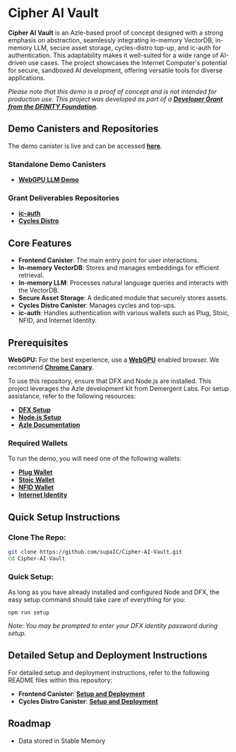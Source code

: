 # Cipher AI Vault

**Cipher AI Vault** is an Azle-based proof of concept designed with a strong emphasis on abstraction, seamlessly integrating in-memory VectorDB, in-memory LLM, secure asset storage, cycles-distro top-up, and ic-auth for authentication. This adaptability makes it well-suited for a wide range of AI-driven use cases. The project showcases the Internet Computer's potential for secure, sandboxed AI development, offering versatile tools for diverse applications.

*Please note that this demo is a proof of concept and is not intended for production use. This project was developed as part of a [**Developer Grant from the DFINITY Foundation**](https://dfinity.org/grants).*

## Demo Canisters and Repositories

The demo canister is live and can be accessed [**here**](https://qehbq-rqaaa-aaaan-ql2iq-cai.icp0.io/).

### Standalone Demo Canisters
- [**WebGPU LLM Demo**](https://f45ub-wiaaa-aaaap-ahskq-cai.icp0.io/)

### Grant Deliverables Repositories
- [**ic-auth**](https://github.com/supaIC/ic-auth)
- [**Cycles Distro**](https://github.com/supaIC/cycles-distro)

## Core Features

- **Frontend Canister**: The main entry point for user interactions.
- **In-memory VectorDB**: Stores and manages embeddings for efficient retrieval.
- **In-memory LLM**: Processes natural language queries and interacts with the VectorDB.
- **Secure Asset Storage**: A dedicated module that securely stores assets.
- **Cycles Distro Canister**: Manages cycles and top-ups.
- **ic-auth**: Handles authentication with various wallets such as Plug, Stoic, NFID, and Internet Identity.

## Prerequisites

**WebGPU:** For the best experience, use a [**WebGPU**](https://developer.mozilla.org/en-US/docs/Web/API/WebGPU_API) enabled browser. We recommend [**Chrome Canary**](https://www.google.com/chrome/canary/).

To use this repository, ensure that DFX and Node.js are installed. This project leverages the Azle development kit from Demergent Labs. For setup assistance, refer to the following resources:

- [**DFX Setup**](https://internetcomputer.org/docs/current/developer-docs/getting-started/install)
- [**Node.js Setup**](https://docs.npmjs.com/downloading-and-installing-node-js-and-npm)
- [**Azle Documentation**](https://github.com/demergent-labs/azle)

### Required Wallets

To run the demo, you will need one of the following wallets:

- [**Plug Wallet**](https://plugwallet.ooo/)
- [**Stoic Wallet**](https://www.stoicwallet.com/)
- [**NFID Wallet**](https://nfid.one/)
- [**Internet Identity**](https://identity.raw.ic0.app/)

## Quick Setup Instructions

### Clone The Repo:
```bash
git clone https://github.com/supaIC/Cipher-AI-Vault.git
cd Cipher-AI-Vault
```

### Quick Setup:

As long as you have already installed and configured Node and DFX, the easy setup command should take care of everything for you:

```
npm run setup
```
*Note: You may be prompted to enter your DFX identity password during setup.*

## Detailed Setup and Deployment Instructions

For detailed setup and deployment instructions, refer to the following README files within this repository:

- **Frontend Canister**: [**Setup and Deployment**](frontend/README.md)
- **Cycles Distro Canister**: [**Setup and Deployment**](distro-canister/README.md)

## Roadmap

- Data stored in Stable Memory